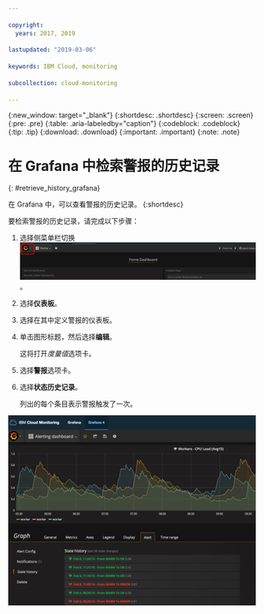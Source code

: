 ```yaml
---

copyright:
  years: 2017, 2019

lastupdated: "2019-03-06"

keywords: IBM Cloud, monitoring

subcollection: cloud-monitoring

---
```


{:new_window: target="_blank"}
{:shortdesc: .shortdesc}
{:screen: .screen}
{:pre: .pre}
{:table: .aria-labeledby="caption"}
{:codeblock: .codeblock}
{:tip: .tip}
{:download: .download}
{:important: .important}
{:note: .note}


# 在 Grafana 中检索警报的历史记录
{: #retrieve_history_grafana}

在 Grafana 中，可以查看警报的历史记录。
{:shortdesc}


要检索警报的历史记录，请完成以下步骤：

1. 选择侧菜单栏切换 ![Grafana 侧菜单栏](images/grafana_settings.gif "Grafana 侧菜单栏")。
2. 选择**仪表板**。
3. 选择在其中定义警报的仪表板。
4. 单击图形标题，然后选择**编辑**。
    
    这将打开*度量值*选项卡。 

5. 选择**警报**选项卡。
6. 选择**状态历史记录**。

    列出的每个条目表示警报触发了一次。

![具有已针对查询所定义警报的 Grafana 仪表板的视图](images/alerthistory.png "具有已针对查询所定义警报的 Grafana 仪表板的视图")


